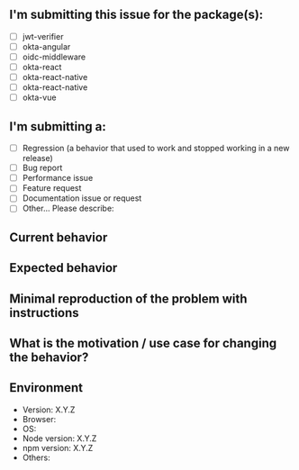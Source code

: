 <!--
PLEASE HELP US PROCESS GITHUB ISSUES FASTER BY PROVIDING THE FOLLOWING INFORMATION.

NOTE: IF YOU HAVE A *QUESTION*, PLEASE POST IT ON THE OKTA DEVELOPER FORUM (https://devforum.okta.com) INSTEAD. ISSUES IN THIS REPOSITORY ARE RESERVED FOR BUG REPORTS AND FEATURE REQUESTS.
-->

## I'm submitting this issue for the package(s):
- [ ] jwt-verifier
- [ ] okta-angular
- [ ] oidc-middleware
- [ ] okta-react
- [ ] okta-react-native
- [ ] okta-react-native
- [ ] okta-vue

## I'm submitting a:
- [ ] Regression (a behavior that used to work and stopped working in a new release)
- [ ] Bug report  <!-- Please search GitHub for a similar issue or PR before submitting -->
- [ ] Performance issue
- [ ] Feature request
- [ ] Documentation issue or request
- [ ] Other... Please describe:

## Current behavior
<!-- Describe how the issue manifests. -->


## Expected behavior
<!-- Describe what the desired behavior would be. -->


## Minimal reproduction of the problem with instructions
<!--
For bug reports please provide the *STEPS TO REPRODUCE* and if possible a *MINIMAL DEMO* of the problem.
-->

## What is the motivation / use case for changing the behavior?
<!-- Describe the motivation or the concrete use case. -->


## Environment

- <!-- Package Name --> Version: X.Y.Z
- Browser:
- OS:
- Node version: X.Y.Z  <!-- run `node --version` -->
- npm version: X.Y.Z  <!-- run `npm --version` -->
- Others: <!-- Anything else relevant? -->
